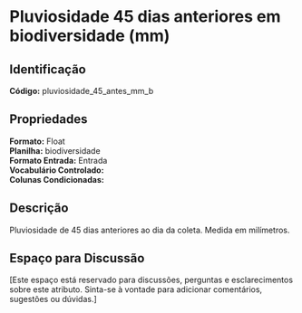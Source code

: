 # Pluviosidade 45 dias anteriores em biodiversidade (mm)

## Identificação
**Código:** pluviosidade_45_antes_mm_b

## Propriedades
**Formato:** Float  
**Planilha:** biodiversidade  
**Formato Entrada:** Entrada  
**Vocabulário Controlado:**   
**Colunas Condicionadas:**   

## Descrição
Pluviosidade de 45 dias anteriores ao dia da coleta. Medida em milímetros.

## Espaço para Discussão
[Este espaço está reservado para discussões, perguntas e esclarecimentos sobre este atributo. Sinta-se à vontade para adicionar comentários, sugestões ou dúvidas.]
